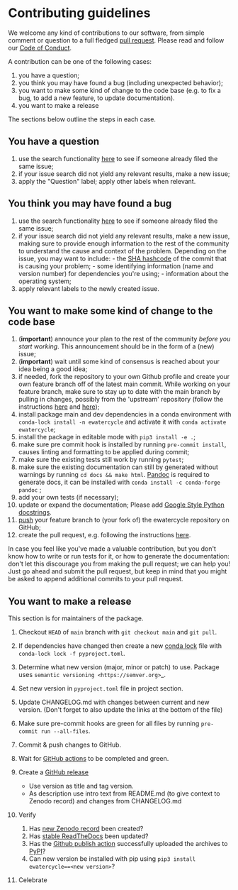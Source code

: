 # Contributing guidelines

We welcome any kind of contributions to our software, from simple
comment or question to a full fledged [pull
request](https://help.github.com/articles/about-pull-requests/). Please
read and follow our [Code of Conduct](CODE_OF_CONDUCT.md).

A contribution can be one of the following cases:

1. you have a question;
2. you think you may have found a bug (including unexpected behavior);
3. you want to make some kind of change to the code base (e.g. to fix a
    bug, to add a new feature, to update documentation).
4. you want to make a release

The sections below outline the steps in each case.

## You have a question

1. use the search functionality
    [here](https://github.com/eWaterCycle/ewatercycle/issues) to see if
    someone already filed the same issue;
2. if your issue search did not yield any relevant results, make a new
    issue;
3. apply the \"Question\" label; apply other labels when relevant.

## You think you may have found a bug

1. use the search functionality
    [here](https://github.com/eWaterCycle/ewatercycle/issues) to see if
    someone already filed the same issue;
2. if your issue search did not yield any relevant results, make a new
    issue, making sure to provide enough information to the rest of the
    community to understand the cause and context of the problem.
    Depending on the issue, you may want to include: - the [SHA
    hashcode](https://help.github.com/articles/autolinked-references-and-urls/#commit-shas)
    of the commit that is causing your problem; - some identifying
    information (name and version number) for dependencies you\'re
    using; - information about the operating system;
3. apply relevant labels to the newly created issue.

## You want to make some kind of change to the code base

1. (**important**) announce your plan to the rest of the community
    *before you start working*. This announcement should be in the form
    of a (new) issue;
2. (**important**) wait until some kind of consensus is reached about
    your idea being a good idea;
3. if needed, fork the repository to your own Github profile and create
    your own feature branch off of the latest main commit. While working
    on your feature branch, make sure to stay up to date with the main
    branch by pulling in changes, possibly from the \'upstream\'
    repository (follow the instructions
    [here](https://help.github.com/articles/configuring-a-remote-for-a-fork/)
    and [here](https://help.github.com/articles/syncing-a-fork/));
4. install package main and dev dependencies in a conda environment with
    `conda-lock install -n ewatercycle` and activate it with `conda activate ewatercycle`;
4. install the package in editable mode with
    `pip3 install -e .`;
4. make sure pre commit hook is installed by running `pre-commit install`, causes linting and formatting to be applied during commit;
5. make sure the existing tests still work by running `pytest`;
6. make sure the existing documentation can still by generated without
    warnings by running `cd docs && make html`. [Pandoc](https://pandoc.org/) is required to generate docs, it can be installed with ``conda install -c conda-forge pandoc`` ;
7. add your own tests (if necessary);
8. update or expand the documentation; Please add [Google Style Python
    docstrings](https://google.github.io/styleguide/pyguide.html#38-comments-and-docstrings).
9. [push](http://rogerdudler.github.io/git-guide/) your feature branch
    to (your fork of) the ewatercycle repository on GitHub;
10. create the pull request, e.g. following the instructions
    [here](https://help.github.com/articles/creating-a-pull-request/).

In case you feel like you\'ve made a valuable contribution, but you
don\'t know how to write or run tests for it, or how to generate the
documentation: don\'t let this discourage you from making the pull
request; we can help you! Just go ahead and submit the pull request, but
keep in mind that you might be asked to append additional commits to
your pull request.

## You want to make a release

This section is for maintainers of the package.

1. Checkout ``HEAD`` of ``main`` branch with ``git checkout main`` and ``git pull``.
2. If dependencies have changed then create a new [conda lock](https://conda.github.io/conda-lock/) file with ``conda-lock lock -f pyproject.toml``.
3. Determine what new version (major, minor or patch) to use. Package uses `semantic versioning <https://semver.org>`_.
4. Set new version in ``pyproject.toml`` file in project section.
5. Update CHANGELOG.md with changes between current and new version. (Don't forget to also update the links at the bottom of the file)
6. Make sure pre-commit hooks are green for all files by running ``pre-commit run --all-files``.
7. Commit & push changes to GitHub.
8. Wait for [GitHub
    actions](https://github.com/eWaterCycle/ewatercycle/actions?query=branch%3Amain+)
    to be completed and green.

9. Create a [GitHub release](https://github.com/eWaterCycle/ewatercycle/releases/new)

    - Use version as title and tag version.
    - As description use intro text from README.md (to give context to
        Zenodo record) and changes from CHANGELOG.md

10. Verify

    1. Has [new Zenodo
        record](https://zenodo.org/search?page=1&size=20&q=ewatercycle)
        been created?
    2. Has [stable
        ReadTheDocs](https://ewatercycle.readthedocs.io/en/stable/) been
        updated?
    3. Has the [Github publish action](https://github.com/eWaterCycle/ewatercycle/actions/workflows/python-publish.yml)
        successfully uploaded the archives to [PyPI](https://pypi.org/project/ewatercycle/)?
    4. Can new version be installed with pip using
        `pip3 install ewatercycle==<new version>`?

11. Celebrate
